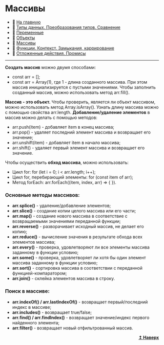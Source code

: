 # Массивы
- :page_with_curl: [На главную](../../../README.md)<br>
- :page_with_curl: [Типы данных. Преобразования типов. Сравнение](.data-types_comparison.md)<br>
- :page_with_curl: [Переменные](./variables.md)<br>
- :page_with_curl: [Объекты](./objectss.md)<br>
- :page_with_curl: [Массивы](./arrays.md)<br>
- :page_with_curl: [Функции. Контекст. Замыкания, каррирование](./functions_сontext_сarr_сlosures.md)<br>
- :page_with_curl: [Отложенные действия. Промисы](./delayed-actions_promise.md)<br>
---
<b>Создать массив</b> можно двумя способами:
- const arr = [];
- const arr = Array(1), где 1 - длина созданного массива. При этом массив инициализируется с пустыми значениями. Чтобы заполнить созданный массив, можно использовать метод arr.fill().

<b>Массив - это объект.</b> Чтобы проверить, является ли объект массивом, можно использовать метод Array.isArray().
Узнать длину массива можно с помощью свойства arr.length.
<b>Добавление/удаление элементов</b> в массив можно делать с помощью методов:
- arr.push(item) - добавляет item в конец массива;
- arr.pop() - удаляет последний  элемент массива и возвращает его значение;
- arr.unshift(item) - добавляет item в начало массива;
- arr.shift() - удаляет первый элемент массива и возвращает его значение.

Чтобы осуществить <b>обход массива</b>, можно использовать:
- Цикл for: for (let i = 0; i < arr.length; i++);
- Цикл for, перебирающий элементы: for (const item of arr);
- Метод forEach: arr.forEach((item, index, arr) => { }).

### Основные методы массивов:
- <b>arr.splice()</b> - удаление/добавление элементов;
- <b>arr.slice()</b> - создание копии целого массива или его части;
- <b>arr.map()</b> - создание нового массива в соответствие с возвращаемыми значениями переданной функции;
- <b>arr.reverse()</b> - разворачивает исходный массив, не делает его копию;
- <b>arr.reduce()</b> - вычисление значения в результате обхода всех элементов массива;
- <b>arr.every()</b> - проверка, удовлетворяют ли все элементы массива заданному в функции условию;
- <b>arr.some()</b> - проверка, удовлетворяет ли хотя бы один элемент массива заданному в функции условию;
- <b>arr.sort()</b> - сортировка массива в соответствии с переданной функцией-компаратором;
- <b>arr.join()</b> - склейка элементов массива в строку.

### Поиск в массиве:
- <b>arr.indexOf() / arr.lastIndexOf()</b> - возвращает первый/последний индекс в массиве;
- <b>arr.includes()</b> - возвращает true/false;
- <b>arr.find() / arr.findIndex()</b> - возвращает значение/индекс первого найденного элемента;
- <b>arr.filter()</b> - возвращает новый отфильтрованный массив.
<div align="right">
  <b><a href="#">↥ Наверх</a></b>
</div>